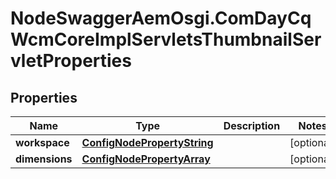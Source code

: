 # NodeSwaggerAemOsgi.ComDayCqWcmCoreImplServletsThumbnailServletProperties

## Properties

Name | Type | Description | Notes
------------ | ------------- | ------------- | -------------
**workspace** | [**ConfigNodePropertyString**](ConfigNodePropertyString.md) |  | [optional] 
**dimensions** | [**ConfigNodePropertyArray**](ConfigNodePropertyArray.md) |  | [optional] 


